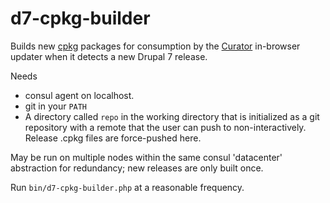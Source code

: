 # d7-cpkg-builder

Builds new [cpkg](https://github.com/curator-wik/common-docs/blob/master/update_package_structure.md)
packages for consumption by the [Curator](https://github.com/curator-wik/curator) in-browser updater when it detects a new Drupal 7 release.

Needs
 * consul agent on localhost.
 * git in your `PATH`
 * A directory called `repo` in the working directory that is initialized as
   a git repository with a remote that the user can push to non-interactively.
   Release .cpkg files are force-pushed here.
 
May be run on multiple nodes within the same consul 'datacenter' abstraction for redundancy;
new releases are only built once.

Run `bin/d7-cpkg-builder.php` at a reasonable frequency.